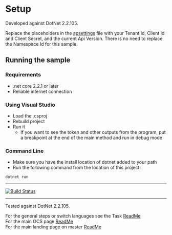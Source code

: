 # Setup

Developed against DotNet 2.2.105.

Replace the placeholders in the [apsettings](./apsettings.json) file with your Tenant Id, Client Id and Client Secret, and the current Api Version. There is no need to replace the Namespace Id for this sample.

## Running the sample

### Requirements

- .net core 2.2.1 or later
- Reliable internet connection

### Using Visual Studio

- Load the .csproj
- Rebuild project
- Run it
  - If you want to see the token and other outputs from the program, put a breakpoint at the end of the main method and run in debug mode

### Command Line

- Make sure you have the install location of dotnet added to your path
- Run the following command from the location of this project:

```shell
dotnet run
```

----------
[![Build Status](https://osisoft.visualstudio.com/Engineering%20Incubation/_apis/build/status/OSIsoft_OCS_Samples-CI?branchName=master&jobName=Auth_CC_DotNet)](https://osisoft.visualstudio.com/Engineering%20Incubation/_build/latest?definitionId=4334&branchName=master)

-----------

Tested against DotNet 2.2.105.

For the general steps or switch languages see the Task  [ReadMe](../../../)<br />
For the main OCS page [ReadMe](../../../../../)<br />
For the main landing page on master [ReadMe](https://github.com/osisoft/OSI-Samples)